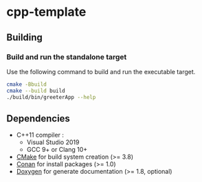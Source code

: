 # cpp-template

## Building

### Build and run the standalone target

Use the following command to build and run the executable target.

```bash
cmake -Bbuild
cmake --build build
./build/bin/greeterApp --help
```

## Dependencies

- C++11 compiler :
  - Visual Studio 2019
  - GCC 9+ or Clang 10+
- [CMake](https://cmake.org/) for build system creation (>= 3.8)
- [Conan](https://conan.io/) for install packages (>= 1.0)
- [Doxygen](https://doxygen.org/) for generate documentation (>= 1.8, optional)

